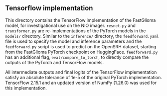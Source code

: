 ## Tensorflow implementation

This directory contains the TensorFlow implementation of the FastGlioma model, for investigational use on the NIO imager. `resnet.py` and `transformer.py` are re-implementations of the PyTorch models in the `models/` directory. Similar to the `inference/` directory, the `feedforward.yaml` file is used to specify the model and inference parameters and the `feedforward.py` script is used to predict on the OpenSRH dataset, starting from the FastGlioma PyTorch checkpoint on HuggingFace. `feedforward.py` has an additional flag, `eval/compare_to_torch`, to directly compare the outputs of the PyTorch and TensorFlow models.

All intermediate outputs and final logits of the TensorFlow implementation satisfy an absolute tolerance of 1e-5 of the original PyTorch implementation. TensorFlow 2.15.1 and an updated version of NumPy (1.26.0) was used for this implementation.

